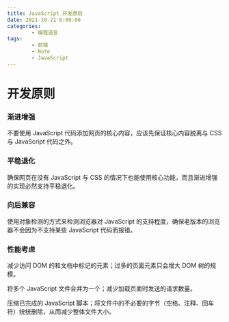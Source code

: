 ```yaml
---
title: JavaScript 开发原则
date: 2021-10-21 6:00:00
categories:
        - 编程语言
tags:
        - 前端
        - Note
        - JavaScript
---
```


# 开发原则

### 渐进增强

不要使用 JavaScript 代码添加网页的核心内容，应该先保证核心内容脱离与 CSS 与 JavaScript 代码之外。

### 平稳退化

确保网页在没有 JavaScript 与 CSS 的情况下也能使用核心功能，而且渐进增强的实现必然支持平稳退化。

### 向后兼容

使用对象检测的方式来检测浏览器对 JavaScript 的支持程度，确保老版本的浏览器不会因为不支持某些 JavaScript 代码而报错。

### 性能考虑

减少访问 DOM 的和文档中标记的元素；过多的页面元素只会增大 DOM 树的规模。

将多个 JavaScript 文件合并为一个；减少加载页面时发送的请求数量。

压缩已完成的 JavaScript 脚本；将文件中的不必要的字节（空格、注释、回车符）统统删除，从而减少整体文件大小。
